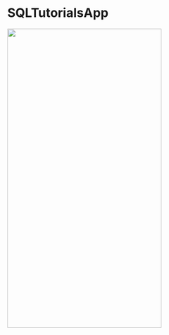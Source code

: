 # SQLTutorialsApp
<img src="https://user-images.githubusercontent.com/88922867/192138683-b18f3773-4829-4bd5-bac0-173b09380a90.png"  width="350" height="680">

